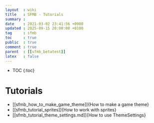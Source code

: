 ```yaml
---
layout  : wiki
title   : SFMB - Tutorials 
summary : 
date    : 2021-03-02 23:41:56 +0900
updated : 2025-09-15 20:00:00 +0100
tag     : sfmb
toc     : true
public  : true
comment : true
parent  : [[sfmb_betatest]]
latex   : false
---
```

* TOC
{:toc}

# Tutorials

- [[sfmb_how_to_make_game_theme]]{How to make a game theme}
- [[sfmb_tutorial_sprites]]{How to work with sprites}
- [[sfmb_tutorial_theme_settings.md]]{How to use ThemeSettings}

